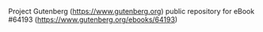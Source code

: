 Project Gutenberg (https://www.gutenberg.org) public repository for
eBook #64193 (https://www.gutenberg.org/ebooks/64193)
